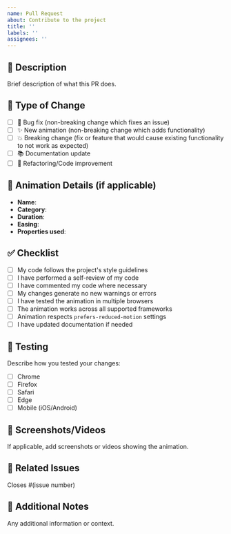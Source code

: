 ```yaml
---
name: Pull Request
about: Contribute to the project
title: ''
labels: ''
assignees: ''
---
```


## 📝 Description

Brief description of what this PR does.

## 🎯 Type of Change

- [ ] 🐛 Bug fix (non-breaking change which fixes an issue)
- [ ] ✨ New animation (non-breaking change which adds functionality)
- [ ] 💥 Breaking change (fix or feature that would cause existing functionality to not work as expected)
- [ ] 📚 Documentation update
- [ ] 🔧 Refactoring/Code improvement

## 🎨 Animation Details (if applicable)

- **Name**:
- **Category**:
- **Duration**:
- **Easing**:
- **Properties used**:

## ✅ Checklist

- [ ] My code follows the project's style guidelines
- [ ] I have performed a self-review of my code
- [ ] I have commented my code where necessary
- [ ] My changes generate no new warnings or errors
- [ ] I have tested the animation in multiple browsers
- [ ] The animation works across all supported frameworks
- [ ] Animation respects `prefers-reduced-motion` settings
- [ ] I have updated documentation if needed

## 🧪 Testing

Describe how you tested your changes:

- [ ] Chrome
- [ ] Firefox
- [ ] Safari
- [ ] Edge
- [ ] Mobile (iOS/Android)

## 📱 Screenshots/Videos

If applicable, add screenshots or videos showing the animation.

## 🔗 Related Issues

Closes #(issue number)

## 📝 Additional Notes

Any additional information or context.
